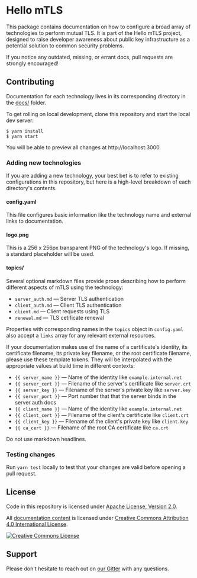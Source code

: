 # Hello mTLS

This package contains documentation on how to configure a broad array of technologies to perform mutual TLS. It is part of the Hello mTLS project, designed to raise developer awareness about public key infrastructure as a potential solution to common security problems.

If you notice any outdated, missing, or errant docs, pull requests are strongly encouraged!

## Contributing

Documentation for each technology lives in its corresponding directory in the [docs/](docs/) folder.

To get rolling on local development, clone this repository and start the local dev server:

```
$ yarn install
$ yarn start
```

You will be able to preview all changes at http://localhost:3000.


### Adding new technologies

If you are adding a new technology, your best bet is to refer to existing configurations in this repository, but here is a high-level breakdown of each directory's contents.

#### config.yaml

This file configures basic information like the technology name and external links to documentation.

#### logo.png

This is a 256 x 256px transparent PNG of the technology's logo. If missing, a standard placeholder will be used.

#### topics/

Several optional markdown files provide prose describing how to perform different aspects of mTLS using the technology:

- `server_auth.md` &mdash; Server TLS authentication 
- `client_auth.md` &mdash; Client TLS authentication
- `client.md` &mdash; Client requests using TLS
- `renewal.md` &mdash; TLS cetificate renewal

Properties with corresponding names in the `topics` object in `config.yaml` also accept a `links` array for any relevant external resources.

If your documentation makes use of the name of a certificate's identity, its certificate filename, its private key filename, or the root certificate filename, please use these template tokens. They will be interpolated with the appropriate values at build time in different contexts:

- `{{ server_name }}` &mdash; Name of the identity like `example.internal.net`
- `{{ server_cert }}` &mdash; Filename of the server's certificate like `server.crt`
- `{{ server_key }}` &mdash; Filename of the server's private key like `server.key`
- `{{ server_port }}` &mdash; Port number that that the server binds in the server auth docs
- `{{ client_name }}` &mdash; Name of the identity like `example.internal.net`
- `{{ client_cert }}` &mdash; Filename of the client's certificate like `client.crt`
- `{{ client_key }}` &mdash; Filename of the client's private key like `client.key`
- `{{ ca_cert }}` &mdash; Filename of the root CA certificate like `ca.crt`

Do not use markdown headlines.

### Testing changes

Run `yarn test` locally to test that your changes are valid before opening a pull request.

## License

Code in this repository is licensed under [Apache License, Version 2.0](https://www.apache.org/licenses/LICENSE-2.0).

All [documentation content](docs/) is licensed under [Creative Commons Attribution 4.0 International License](http://creativecommons.org/licenses/by/4.0/).

<a rel="license" href="http://creativecommons.org/licenses/by/4.0/"><img alt="Creative Commons License" style="border-width:0" src="https://i.creativecommons.org/l/by/4.0/88x31.png" /></a>

## Support

Please don't hesitate to reach out on [our Gitter](https://gitter.im/smallstep/community) with any questions.
